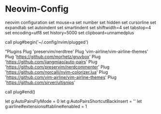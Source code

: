 # Neovim-Config
neovim configuration
set mouse=a
set number
set hidden
set cursorline
set expandtab
set autoindent
set smartindent
set shiftwidth=4
set tabstop=4
set encoding=utf8
set history=5000
set clipboard=unnamedplus

call plug#begin('~/.config/nvim/plugged')

"Plugins
Plug 'preservim/nerdtree'
Plug 'vim-airline/vim-airline-themes'
Plug 'https://github.com/morhetz/gruvbox'
Plug 'https://github.com/jiangmiao/auto-pairs'
Plug 'https://github.com/preservim/nerdcommenter'
Plug 'https://github.com/norcalli/nvim-colorizer.lua'
Plug 'https://github.com/vim-airline/vim-airline-themes'
Plug 'https://github.com/sirver/ultisnips'


call plug#end()

let g:AutoPairsFlyMode = 0
let g:AutoPairsShortcutBackInsert = '<M-b>'
let g:airline#extensions#tabline#enabled = 1
